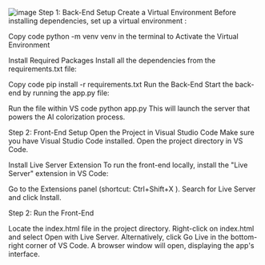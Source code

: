 ![image](https://github.com/user-attachments/assets/67818992-6b1d-484b-8f98-293162b2eabd)
Step 1: Back-End Setup
Create a Virtual Environment
Before installing dependencies, set up a virtual environment :

Copy code
python -m venv venv
in the terminal to Activate the Virtual Environment


Install Required Packages
Install all the dependencies from the requirements.txt file:

Copy code
pip install -r requirements.txt
Run the Back-End
Start the back-end by running the app.py file:


Run the file within VS code 
python app.py
This will launch the server that powers the AI colorization process.

Step 2: Front-End Setup
Open the Project in Visual Studio Code
Make sure you have Visual Studio Code installed. Open the project directory in VS Code.

Install Live Server Extension
To run the front-end locally, install the "Live Server" extension in VS Code:

Go to the Extensions panel (shortcut: Ctrl+Shift+X ).
Search for Live Server and click Install.


Step 2: Run the Front-End

Locate the index.html file in the project directory.
Right-click on index.html and select Open with Live Server.
Alternatively, click Go Live in the bottom-right corner of VS Code.
A browser window will open, displaying the app's interface. 
